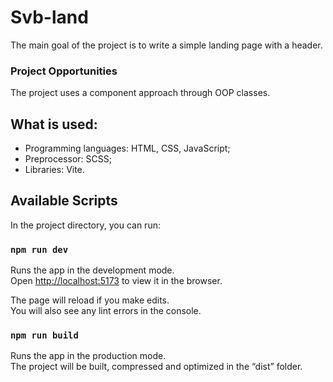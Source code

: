 # Svb-land

The main goal of the project is to write a simple landing page with a header.

### Project Opportunities

The project uses a component approach through OOP classes.

## What is used:

- Programming languages: HTML, CSS, JavaScript;
- Preprocessor: SCSS;
- Libraries: Vite.

## Available Scripts

In the project directory, you can run:

### `npm run dev`

Runs the app in the development mode.\
Open [http://localhost:5173](http://localhost:5173) to view it in the browser.

The page will reload if you make edits.\
You will also see any lint errors in the console.

### `npm run build`

Runs the app in the production mode.\
The project will be built, compressed and optimized in the “dist” folder.
